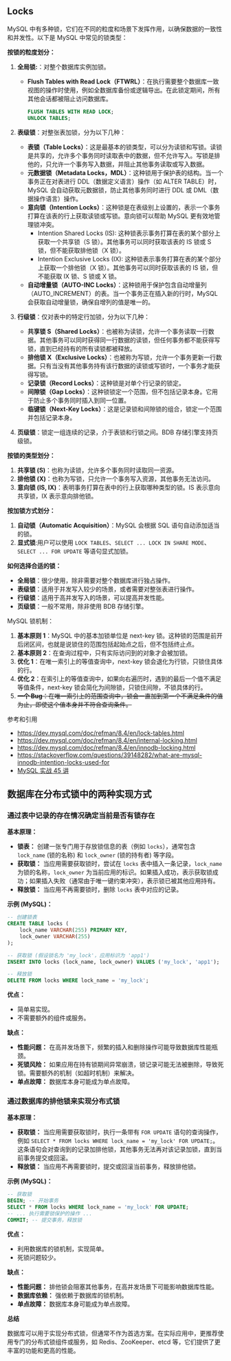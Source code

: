 ## Locks

MySQL 中有多种锁，它们在不同的粒度和场景下发挥作用，以确保数据的一致性和并发性。以下是 MySQL 中常见的锁类型：

**按锁的粒度划分：**

1. **全局锁:**：对整个数据库实例加锁。

   - **Flush Tables with Read Lock（FTWRL）**：在执行需要整个数据库一致视图的操作时使用，例如全数据库备份或逻辑导出。在此锁定期间，所有其他会话都被阻止访问数据库。
     ```sql
     FLUSH TABLES WITH READ LOCK;
     UNLOCK TABLES;
     ```

2. **表级锁**：对整张表加锁，分为以下几种：

   - **表锁（Table Locks）**：这是最基本的锁类型，可以分为读锁和写锁。读锁是共享的，允许多个事务同时读取表中的数据，但不允许写入。写锁是排他的，只允许一个事务写入数据，并阻止其他事务读取或写入数据。
   - **元数据锁（Metadata Locks，MDL）**：这种锁用于保护表的结构。当一个事务正在对表进行 DDL（数据定义语言）操作（如 ALTER TABLE）时，MySQL 会自动获取元数据锁，防止其他事务同时进行 DDL 或 DML（数据操作语言）操作。
   - **意向锁（Intention Locks）**：这种锁是在表级别上设置的，表示一个事务打算在该表的行上获取读锁或写锁。意向锁可以帮助 MySQL 更有效地管理锁冲突。
     - Intention Shared Locks (IS): 这种锁表示事务打算在表的某个部分上获取一个共享锁（S 锁）。其他事务可以同时获取该表的 IS 锁或 S 锁，但不能获取排他锁（X 锁）。
     - Intention Exclusive Locks (IX): 这种锁表示事务打算在表的某个部分上获取一个排他锁（X 锁）。其他事务可以同时获取该表的 IS 锁，但不能获取 IX 锁、S 锁或 X 锁。
   - **自动增量锁（AUTO-INC Locks）**：这种锁用于保护包含自动增量列（AUTO_INCREMENT）的表。当一个事务正在插入新的行时，MySQL 会获取自动增量锁，确保自增列的值是唯一的。

3. **行级锁**：仅对表中的特定行加锁，分为以下几种：

   - **共享锁 S（Shared Locks）**：也被称为读锁，允许一个事务读取一行数据。其他事务可以同时获得同一行数据的读锁，但任何事务都不能获得写锁，直到已经持有的所有读锁都被释放。
   - **排他锁 X（Exclusive Locks）**：也被称为写锁，允许一个事务更新一行数据。只有当没有其他事务持有该行数据的读锁或写锁时，一个事务才能获得写锁。
   - **记录锁（Record Locks）**：这种锁是对单个行记录的锁定。
   - **间隙锁（Gap Locks）**：这种锁锁定一个范围，但不包括记录本身。它用于防止多个事务同时插入到同一位置。
   - **临键锁（Next-Key Locks）**：这是记录锁和间隙锁的组合，锁定一个范围并包括记录本身。

4. **页级锁**：锁定一组连续的记录，介于表锁和行锁之间。BDB 存储引擎支持页级锁。

**按锁的类型划分：**

1. **共享锁 (S)**：也称为读锁，允许多个事务同时读取同一资源。
2. **排他锁 (X)**：也称为写锁，只允许一个事务写入资源，其他事务无法访问。
3. **意向锁 (IS, IX)**：表明事务打算在表中的行上获取哪种类型的锁。IS 表示意向共享锁，IX 表示意向排他锁。

**按加锁方式划分：**

1. **自动锁（Automatic Acquisition）**：MySQL 会根据 SQL 语句自动添加适当的锁。
2. **显式锁**:用户可以使用 `LOCK TABLES`、`SELECT ... LOCK IN SHARE MODE`、`SELECT ... FOR UPDATE` 等语句显式加锁。

**如何选择合适的锁：**

- **全局锁**：很少使用，除非需要对整个数据库进行独占操作。
- **表级锁**：适用于并发写入较少的场景，或者需要对整张表进行操作。
- **行级锁**：适用于高并发写入的场景，可以提高并发性能。
- **页级锁**：一般不常用，除非使用 BDB 存储引擎。

MySQL 锁机制：

1. **基本原则 1**：MySQL 中的基本加锁单位是 next-key 锁。这种锁的范围是前开后闭区间，也就是说锁住的范围包括起始点之后，但不包括终止点。
2. **基本原则 2**：在查询过程中，只有实际访问到的对象才会被加锁。
3. **优化 1**：在唯一索引上的等值查询中，next-key 锁会退化为行锁，只锁住具体的行。
4. **优化 2**：在索引上的等值查询中，如果向右遍历时，遇到的最后一个值不满足等值条件，next-key 锁会简化为间隙锁，只锁住间隙，不锁具体的行。
5. ~~**一个 Bug**：在唯一索引上的范围查询中，锁会一直加到第一个不满足条件的值为止，即使这个值本身并不符合查询条件。~~

参考和引用

- https://dev.mysql.com/doc/refman/8.4/en/lock-tables.html
- https://dev.mysql.com/doc/refman/8.4/en/internal-locking.html
- https://dev.mysql.com/doc/refman/8.4/en/innodb-locking.html
- https://stackoverflow.com/questions/39148282/what-are-mysql-innodb-intention-locks-used-for
- [MySQL 实战 45 讲](https://time.geekbang.org/column/intro/100020801)

## 数据库在分布式锁中的两种实现方式

### 通过表中记录的存在情况确定当前是否有锁存在

**基本原理：**

- **锁表：** 创建一张专门用于存放锁信息的表（例如 `locks`），通常包含 `lock_name` (锁的名称) 和 `lock_owner` (锁的持有者) 等字段。
- **获取锁：** 当应用需要获取锁时，尝试在 `locks` 表中插入一条记录，`lock_name` 为锁的名称，`lock_owner` 为当前应用的标识。如果插入成功，表示获取锁成功；如果插入失败（通常由于唯一键约束冲突），表示锁已被其他应用持有。
- **释放锁：** 当应用不再需要锁时，删除 `locks` 表中对应的记录。

**示例 (MySQL)：**

```sql
-- 创建锁表
CREATE TABLE locks (
    lock_name VARCHAR(255) PRIMARY KEY,
    lock_owner VARCHAR(255)
);

-- 获取锁 (假设锁名为 'my_lock'，应用标识为 'app1')
INSERT INTO locks (lock_name, lock_owner) VALUES ('my_lock', 'app1');

-- 释放锁
DELETE FROM locks WHERE lock_name = 'my_lock';
```

**优点：**

- 简单易实现。
- 不需要额外的组件或服务。

**缺点：**

- **性能问题：** 在高并发场景下，频繁的插入和删除操作可能导致数据库性能瓶颈。
- **死锁风险：** 如果应用在持有锁期间异常崩溃，锁记录可能无法被删除，导致死锁。需要额外的机制（如超时机制）来解决。
- **单点故障：** 数据库本身可能成为单点故障。

### 通过数据库的排他锁来实现分布式锁

**基本原理：**

- **获取锁：** 当应用需要获取锁时，执行一条带有 `FOR UPDATE` 语句的查询操作，例如 `SELECT * FROM locks WHERE lock_name = 'my_lock' FOR UPDATE;`。这条语句会对查询到的记录加排他锁，其他事务无法再对该记录加锁，直到当前事务提交或回滚。
- **释放锁：** 当应用不再需要锁时，提交或回滚当前事务，释放排他锁。

**示例 (MySQL)：**

```sql
-- 获取锁
BEGIN; -- 开始事务
SELECT * FROM locks WHERE lock_name = 'my_lock' FOR UPDATE;
-- ... 执行需要锁保护的操作 ...
COMMIT; -- 提交事务，释放锁
```

**优点：**

- 利用数据库的锁机制，实现简单。
- 死锁问题较少。

**缺点：**

- **性能问题：** 排他锁会阻塞其他事务，在高并发场景下可能影响数据库性能。
- **数据库依赖：** 强依赖于数据库的锁机制。
- **单点故障：** 数据库本身可能成为单点故障。

**总结**

数据库可以用于实现分布式锁，但通常不作为首选方案。在实际应用中，更推荐使用专门的分布式锁组件或服务，如 Redis、ZooKeeper、etcd 等，它们提供了更丰富的功能和更高的性能。
